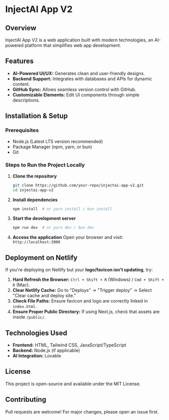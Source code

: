 # InjectAI App V2

## Overview
InjectAI App V2 is a web application built with modern technologies,  an AI-powered platform that simplifies web app development.

## Features
- **AI-Powered UI/UX:** Generates clean and user-friendly designs.
- **Backend Support:** Integrates with databases and APIs for dynamic content.
- **GitHub Sync:** Allows seamless version control with GitHub.
- **Customizable Elements:** Edit UI components through simple descriptions.

## Installation & Setup

### Prerequisites
- Node.js (Latest LTS version recommended)
- Package Manager (npm, yarn, or bun)
- Git

### Steps to Run the Project Locally

1. **Clone the repository**
   ```sh
   git clone https://github.com/your-repo/injectai-app-v2.git
   cd injectai-app-v2
   ```

2. **Install dependencies**
   ```sh
   npm install  # or yarn install / bun install
   ```

3. **Start the development server**
   ```sh
   npm run dev  # or yarn dev / bun dev
   ```

4. **Access the application**
   Open your browser and visit: `http://localhost:3000`

## Deployment on Netlify

If you're deploying on Netlify but your **logo/favicon isn't updating**, try:

1. **Hard Refresh the Browser:** `Ctrl + Shift + R` (Windows) / `Cmd + Shift + R` (Mac).
2. **Clear Netlify Cache:** Go to "Deploys" → "Trigger deploy" → Select "Clear cache and deploy site."
3. **Check File Paths:** Ensure favicon and logo are correctly linked in `index.html`.
4. **Ensure Proper Public Directory:** If using Next.js, check that assets are inside `/public/`.

## Technologies Used
- **Frontend:** HTML, Tailwind CSS, JavaScript/TypeScript
- **Backend:** Node.js (if applicable)
- **AI Integration:** Lovable

## License
This project is open-source and available under the MIT License.

## Contributing
Pull requests are welcome! For major changes, please open an issue first.

